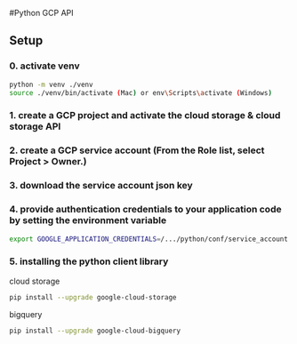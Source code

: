 #Python GCP API

## Setup
### 0. activate venv
```bash
python -m venv ./venv
source ./venv/bin/activate (Mac) or env\Scripts\activate (Windows)
```
### 1. create a GCP project and activate the cloud storage & cloud storage API

### 2. create a GCP service account (From the Role list, select Project > Owner.)

### 3. download the service account json key

### 4. provide authentication credentials to your application code by setting the environment variable

```bash
export GOOGLE_APPLICATION_CREDENTIALS=/.../python/conf/service_account.json
```


### 5. installing the python client library

cloud storage
```bash
pip install --upgrade google-cloud-storage
```

bigquery
```bash
pip install --upgrade google-cloud-bigquery
```





